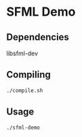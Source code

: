 # SFML Demo

## Dependencies

libsfml-dev


## Compiling

```bash
./compile.sh
```

## Usage

`./sfml-demo`
